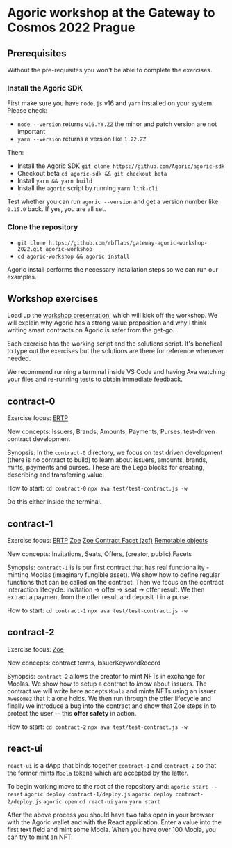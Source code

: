 # Agoric workshop at the Gateway to Cosmos 2022 Prague

## Prerequisites

Without the pre-requisites you won't be able to complete the exercises.

### Install the Agoric SDK

First make sure you have `node.js` v16 and `yarn` installed on your system.
Please check:

- `node --version` returns  `v16.YY.ZZ` the minor and patch version are not important
- `yarn --version` returns a version like `1.22.ZZ`

Then:

- Install the Agoric SDK `git clone https://github.com/Agoric/agoric-sdk`
- Checkout beta `cd agoric-sdk && git checkout beta`
- Install `yarn && yarn build`
- Install the `agoric` script by running `yarn link-cli`

Test whether you can run `agoric --version` and get a version number like `0.15.0` back. If yes, you are all set.

### Clone the repository

- `git clone https://github.com/rbflabs/gateway-agoric-workshop-2022.git agoric-workshop`
- `cd agoric-workshop && agoric install`

Agoric install performs the necessary installation steps so we can run our examples.

## Workshop exercises

Load up the [workshop presentation](https://docs.google.com/presentation/d/1Rr01wNR6JzDrfi5FKGGHHk3NqbT6LdhB8HUK21uKT3Q/edit?usp=sharing), which will kick off the workshop. We will explain why Agoric has a strong value proposition and why I think writing smart contracts on Agoric is safer from the get-go.

Each exercise has the working script and the solutions script. It's benefical to type out the exercises but the solutions are there for reference whenever needed.

We recommend running a terminal inside VS Code and having Ava watching your files and re-running tests to obtain immediate feedback.

## contract-0
Exercise focus: [ERTP](https://agoric.com/documentation/getting-started/ertp-introduction.html)

New concepts: Issuers, Brands, Amounts, Payments, Purses, test-driven contract development

Synopsis: In the `contract-0` directory, we focus on test driven development (there is no contract to build) to learn about issuers, amounts, brands, mints, payments and purses. These are the Lego blocks for creating, describing and transferring value.

How to start:
`cd contract-0`
`npx ava test/test-contract.js -w`

Do this either inside the terminal.

## contract-1

Exercise focus: [ERTP](https://agoric.com/documentation/getting-started/ertp-introduction.html) [Zoe](https://agoric.com/documentation/zoe/guide/)  [Zoe Contract Facet (zcf)](https://agoric.com/documentation/zoe/api/zoe-contract-facet.html)
[Remotable objects](https://agoric.com/documentation/guides/js-programming/far.html)

New concepts: Invitations, Seats, Offers, (creator, public) Facets

Synopsis: `contract-1` is is our first contract that has real functionality - minting Moolas (imaginary fungible asset). We show how to define regular functions that can be called on the contract. Then we focus on the contract interaction lifecycle: invitation -> offer -> seat -> offer result. We then extract a payment from the offer result and deposit it in a purse.

How to start:
`cd contract-1`
`npx ava test/test-contract.js -w`

## contract-2

Exercise focus: [Zoe](https://agoric.com/documentation/zoe/guide/)

New concepts: contract terms, IssuerKeywordRecord

Synopsis: `contract-2` allows the creator to mint NFTs in exchange for Moolas. We show how to setup a contract to *know* about issuers. The contract we will write here accepts `Moola` and mints NFTs using an issuer `Awesomez` that it alone holds. We then run through the offer lifecycle and finally we introduce a bug into the contract and show that Zoe steps in to protect the user -- this **offer safety** in action.

How to start:
`cd contract-2`
`npx ava test/test-contract.js -w`

## react-ui

`react-ui` is a dApp that binds together `contract-1` and `contract-2` so that the former mints `Moola` tokens which are accepted by the latter.

To begin working move to the root of the repository and:
`agoric start --reset`
`agoric deploy contract-1/deploy.js`
`agoric deploy contract-2/deploy.js`
`agoric open` 
`cd react-ui`
`yarn`
`yarn start`

After the above process you should have two tabs open in your browser with the Agoric wallet and with the React application. Enter a value into the first text field and mint some Moola. When you have over 100 Moola, you can try to mint an NFT.

